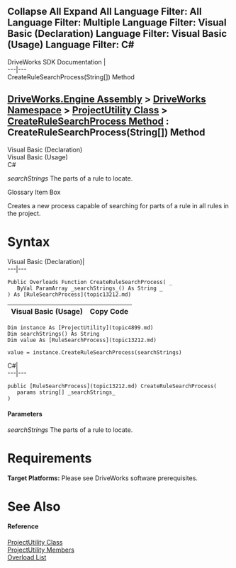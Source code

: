 Collapse All Expand All Language Filter: All  Language Filter: Multiple  Language Filter: Visual Basic (Declaration) Language Filter: Visual Basic (Usage) Language Filter: C#  
---  
DriveWorks SDK Documentation  |   
---|---  
CreateRuleSearchProcess(String[]) Method   
  
[DriveWorks.Engine Assembly](topic2156.md) > [DriveWorks Namespace](topic2159.md) > [ProjectUtility Class](topic4899.md) > [CreateRuleSearchProcess Method](topic4906.md) : CreateRuleSearchProcess(String[]) Method  
---  
  
Visual Basic (Declaration)    
Visual Basic (Usage)    
C# 

_searchStrings_
    The parts of a rule to locate.

Glossary Item Box

Creates a new process capable of searching for parts of a rule in all rules in the project. 

# Syntax

Visual Basic (Declaration)|   
---|---  
      
    
    Public Overloads Function CreateRuleSearchProcess( _
       ByVal ParamArray _searchStrings_() As String _
    ) As [RuleSearchProcess](topic13212.md)  
  
Visual Basic (Usage)| Copy Code  
---|---  
      
    
    Dim instance As [ProjectUtility](topic4899.md)
    Dim searchStrings() As String
    Dim value As [RuleSearchProcess](topic13212.md)
     
    value = instance.CreateRuleSearchProcess(searchStrings)  
  
C#|   
---|---  
      
    
    public [RuleSearchProcess](topic13212.md) CreateRuleSearchProcess( 
       params string[] _searchStrings_
    )  
  
#### Parameters

 _searchStrings_
    The parts of a rule to locate.

# Requirements

**Target Platforms:** Please see DriveWorks software prerequisites.

# See Also

#### Reference

[ProjectUtility Class](topic4899.md)   
[ProjectUtility Members](topic4900.md)   
[Overload List](topic4906.md)


